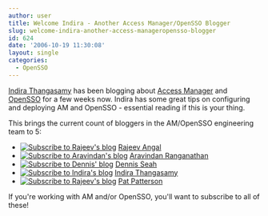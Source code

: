 ```yaml
---
author: user
title: Welcome Indira - Another Access Manager/OpenSSO Blogger
slug: welcome-indira-another-access-manageropensso-blogger
id: 624
date: '2006-10-19 11:30:08'
layout: single
categories:
  - OpenSSO
---
```


[Indira Thangasamy](http://blogs.sun.com/indira) has been blogging about [Access Manager](http://www.sun.com/software/products/access_mgr/index.xml) and [OpenSSO](https://opensso.dev.java.net/) for a few weeks now. Indira has some great tips on configuring and deploying AM and OpenSSO - essential reading if this is your thing.

This brings the current count of bloggers in the AM/OpenSSO engineering team to 5:

*   [![Subscribe to Rajeev's blog](http://blogs.sun.com/images/feed-icon-12x12.gif)](http://blogs.sun.com/rangal/feed/entries/atom) [Rajeev Angal](http://blogs.sun.com/rangal/)
*   [![Subscribe to Aravindan's blog](http://blogs.sun.com/images/feed-icon-12x12.gif)](http://blogs.sun.com/aravind/feed/entries/atom) [Aravindan Ranganathan](http://blogs.sun.com/aravind/)
*   [![Subscribe to Dennis' blog](http://blogs.sun.com/images/feed-icon-12x12.gif)](http://blogs.sun.com/justme/feed/entries/atom) [Dennis Seah](http://blogs.sun.com/justme/)
*   [![Subscribe to Indira's blog](http://blogs.sun.com/images/feed-icon-12x12.gif)](http://blogs.sun.com/indira/feed/entries/atom) [Indira Thangasamy](http://blogs.sun.com/indira/)
*   [![Subscribe to Rajeev's blog](http://blogs.sun.com/images/feed-icon-12x12.gif)](http://blogs.sun.com/superpat/feed/entries/atom) [Pat Patterson](http://blogs.sun.com/superpat/)

If you're working with AM and/or OpenSSO, you'll want to subscribe to all of these!